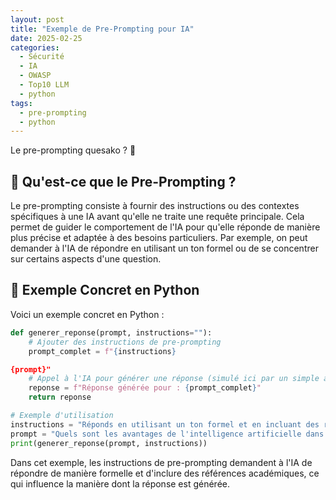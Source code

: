 ```yaml
---
layout: post
title: "Exemple de Pre-Prompting pour IA"
date: 2025-02-25
categories:
  - Sécurité
  - IA
  - OWASP
  - Top10 LLM
  - python
tags: 
  - pre-prompting
  - python
---
```


Le pre-prompting quesako ? 🤔

## 🤔 Qu'est-ce que le Pre-Prompting ?

Le pre-prompting consiste à fournir des instructions ou des contextes spécifiques à une IA avant 
qu'elle ne traite une requête principale. Cela permet de guider le comportement de l'IA pour 
qu'elle réponde de manière plus précise et adaptée à des besoins particuliers. Par exemple, 
on peut demander à l'IA de répondre en utilisant un ton formel ou de se concentrer sur 
certains aspects d'une question.

## 🐍 Exemple Concret en Python 

Voici un exemple concret en Python :

```python
def generer_reponse(prompt, instructions=""):
    # Ajouter des instructions de pre-prompting
    prompt_complet = f"{instructions}

{prompt}"
    # Appel à l'IA pour générer une réponse (simulé ici par un simple affichage)
    reponse = f"Réponse générée pour : {prompt_complet}"
    return reponse

# Exemple d'utilisation
instructions = "Réponds en utilisant un ton formel et en incluant des références académiques si possible."
prompt = "Quels sont les avantages de l'intelligence artificielle dans le domaine médical ?"
print(generer_reponse(prompt, instructions))
```

Dans cet exemple, les instructions de pre-prompting demandent à l'IA de répondre de manière 
formelle et d'inclure des références académiques, ce qui influence la manière dont la réponse est 
générée.
